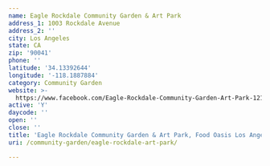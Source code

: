 ```yaml
---
name: Eagle Rockdale Community Garden & Art Park
address_1: 1003 Rockdale Avenue
address_2: ''
city: Los Angeles
state: CA
zip: '90041'
phone: ''
latitude: '34.13392644'
longitude: '-118.1887884'
category: Community Garden
website: >-
  https://www.facebook.com/Eagle-Rockdale-Community-Garden-Art-Park-121724107876620/
active: 'Y'
daycode: ''
open: ''
close: ''
title: 'Eagle Rockdale Community Garden & Art Park, Food Oasis Los Angeles'
uri: /community-garden/eagle-rockdale-art-park/

---
```

